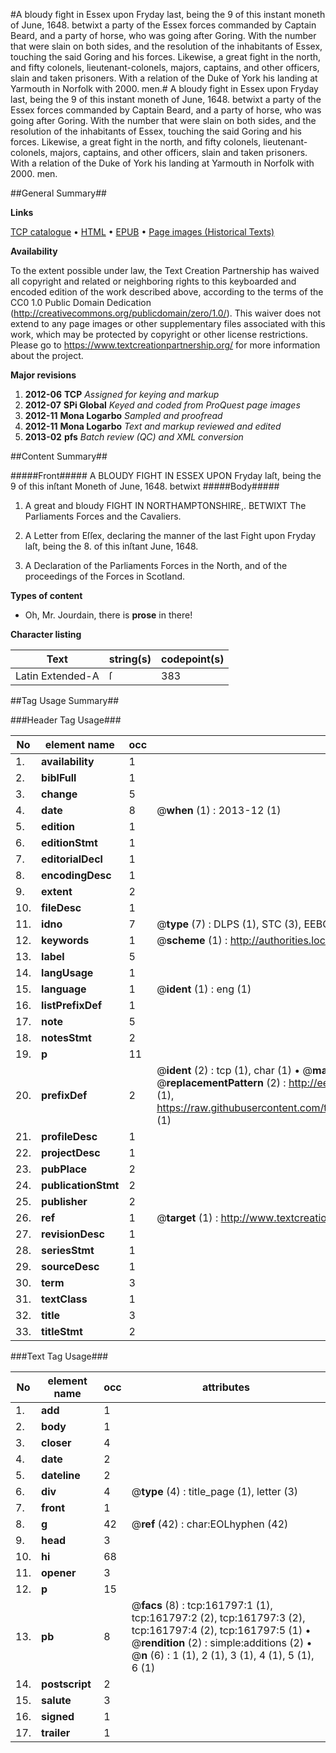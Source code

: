 #A bloudy fight in Essex upon Fryday last, being the 9 of this instant moneth of June, 1648. betwixt a party of the Essex forces commanded by Captain Beard, and a party of horse, who was going after Goring. With the number that were slain on both sides, and the resolution of the inhabitants of Essex, touching the said Goring and his forces. Likewise, a great fight in the north, and fifty colonels, lieutenant-colonels, majors, captains, and other officers, slain and taken prisoners. With a relation of the Duke of York his landing at Yarmouth in Norfolk with 2000. men.#
A bloudy fight in Essex upon Fryday last, being the 9 of this instant moneth of June, 1648. betwixt a party of the Essex forces commanded by Captain Beard, and a party of horse, who was going after Goring. With the number that were slain on both sides, and the resolution of the inhabitants of Essex, touching the said Goring and his forces. Likewise, a great fight in the north, and fifty colonels, lieutenant-colonels, majors, captains, and other officers, slain and taken prisoners. With a relation of the Duke of York his landing at Yarmouth in Norfolk with 2000. men.

##General Summary##

**Links**

[TCP catalogue](http://www.ota.ox.ac.uk/tcp/)  • 
[HTML](http://tei.it.ox.ac.uk/tcp/Texts-HTML/free/A76/A76869.html)  • 
[EPUB](http://tei.it.ox.ac.uk/tcp/Texts-EPUB/free/A76/A76869.epub) • 
[Page images (Historical Texts)](https://historicaltexts.jisc.ac.uk/eebo-99864360e)

**Availability**

To the extent possible under law, the Text Creation Partnership has waived all copyright and related or neighboring rights to this keyboarded and encoded edition of the work described above, according to the terms of the CC0 1.0 Public Domain Dedication (http://creativecommons.org/publicdomain/zero/1.0/). This waiver does not extend to any page images or other supplementary files associated with this work, which may be protected by copyright or other license restrictions. Please go to https://www.textcreationpartnership.org/ for more information about the project.

**Major revisions**

1. __2012-06__ __TCP__ *Assigned for keying and markup*
1. __2012-07__ __SPi Global__ *Keyed and coded from ProQuest page images*
1. __2012-11__ __Mona Logarbo__ *Sampled and proofread*
1. __2012-11__ __Mona Logarbo__ *Text and markup reviewed and edited*
1. __2013-02__ __pfs__ *Batch review (QC) and XML conversion*

##Content Summary##

#####Front#####
A BLOUDY FIGHT IN ESSEX UPON Fryday laſt, being the 9 of this inſtant Moneth of June, 1648. betwixt 
#####Body#####

1. A great and bloudy FIGHT IN NORTHAMPTONSHIRE,. BETWIXT The Parliaments Forces and the Cavaliers.

1. A Letter from Eſſex, declaring the manner of the last Fight upon Fryday laſt, being the 8. of this inſtant June, 1648.

1. A Declaration of the Parliaments Forces in the North, and of the proceedings of the Forces in Scotland.

**Types of content**

  * Oh, Mr. Jourdain, there is **prose** in there!

**Character listing**


|Text|string(s)|codepoint(s)|
|---|---|---|
|Latin Extended-A|ſ|383|

##Tag Usage Summary##

###Header Tag Usage###

|No|element name|occ|attributes|
|---|---|---|---|
|1.|__availability__|1||
|2.|__biblFull__|1||
|3.|__change__|5||
|4.|__date__|8| @__when__ (1) : 2013-12 (1)|
|5.|__edition__|1||
|6.|__editionStmt__|1||
|7.|__editorialDecl__|1||
|8.|__encodingDesc__|1||
|9.|__extent__|2||
|10.|__fileDesc__|1||
|11.|__idno__|7| @__type__ (7) : DLPS (1), STC (3), EEBO-CITATION (1), PROQUEST (1), VID (1)|
|12.|__keywords__|1| @__scheme__ (1) : http://authorities.loc.gov/ (1)|
|13.|__label__|5||
|14.|__langUsage__|1||
|15.|__language__|1| @__ident__ (1) : eng (1)|
|16.|__listPrefixDef__|1||
|17.|__note__|5||
|18.|__notesStmt__|2||
|19.|__p__|11||
|20.|__prefixDef__|2| @__ident__ (2) : tcp (1), char (1)  •  @__matchPattern__ (2) : ([0-9\-]+):([0-9IVX]+) (1), (.+) (1)  •  @__replacementPattern__ (2) : http://eebo.chadwyck.com/downloadtiff?vid=$1&page=$2 (1), https://raw.githubusercontent.com/textcreationpartnership/Texts/master/tcpchars.xml#$1 (1)|
|21.|__profileDesc__|1||
|22.|__projectDesc__|1||
|23.|__pubPlace__|2||
|24.|__publicationStmt__|2||
|25.|__publisher__|2||
|26.|__ref__|1| @__target__ (1) : http://www.textcreationpartnership.org/docs/. (1)|
|27.|__revisionDesc__|1||
|28.|__seriesStmt__|1||
|29.|__sourceDesc__|1||
|30.|__term__|3||
|31.|__textClass__|1||
|32.|__title__|3||
|33.|__titleStmt__|2||


###Text Tag Usage###

|No|element name|occ|attributes|
|---|---|---|---|
|1.|__add__|1||
|2.|__body__|1||
|3.|__closer__|4||
|4.|__date__|2||
|5.|__dateline__|2||
|6.|__div__|4| @__type__ (4) : title_page (1), letter (3)|
|7.|__front__|1||
|8.|__g__|42| @__ref__ (42) : char:EOLhyphen (42)|
|9.|__head__|3||
|10.|__hi__|68||
|11.|__opener__|3||
|12.|__p__|15||
|13.|__pb__|8| @__facs__ (8) : tcp:161797:1 (1), tcp:161797:2 (2), tcp:161797:3 (2), tcp:161797:4 (2), tcp:161797:5 (1)  •  @__rendition__ (2) : simple:additions (2)  •  @__n__ (6) : 1 (1), 2 (1), 3 (1), 4 (1), 5 (1), 6 (1)|
|14.|__postscript__|2||
|15.|__salute__|3||
|16.|__signed__|1||
|17.|__trailer__|1||
